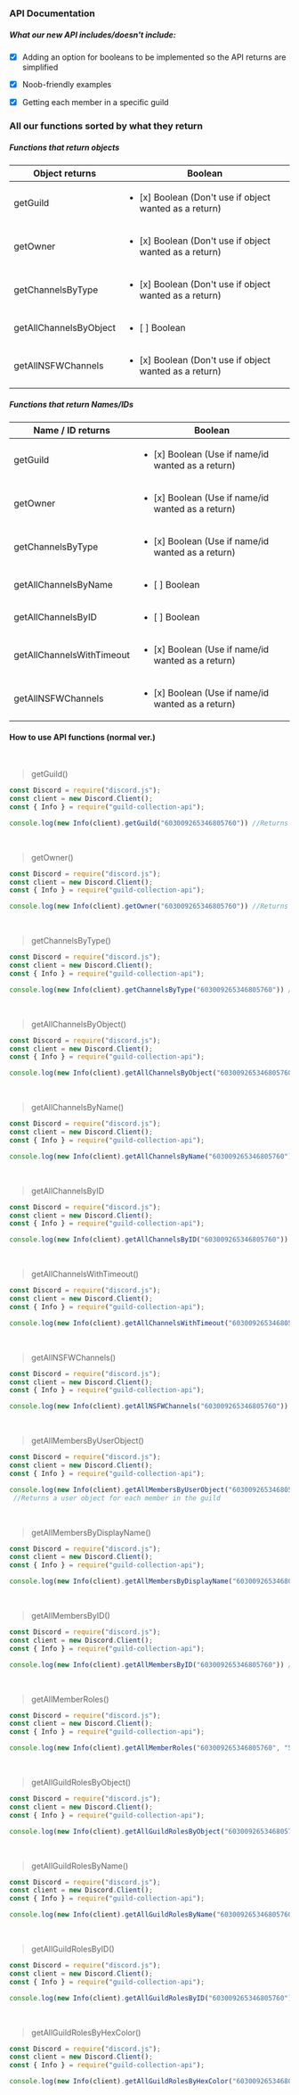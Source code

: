 ### API Documentation

##### What our new API includes/doesn't include:

- [x] Adding an option for booleans to be implemented so the API returns are simplified
- [x] Noob-friendly examples
- [x] Getting each member in a specific guild


### All our functions sorted by what they return

##### Functions that return objects

Object returns | Boolean |
---------------|---------|
getGuild | <ul><li>[x] Boolean (Don't use if object wanted as a return)</li></ul> |
getOwner | <ul><li>[x] Boolean (Don't use if object wanted as a return)</li></ul> |
getChannelsByType | <ul><li>[x] Boolean (Don't use if object wanted as a return) </li></ul>|
getAllChannelsByObject | <ul><li>[ ] Boolean</li></ul> |
getAllNSFWChannels | <ul><li>[x] Boolean (Don't use if object wanted as a return)</li></ul> |


##### Functions that return Names/IDs

Name / ID returns | Boolean |
------------------|---------|
getGuild | <ul><li>[x] Boolean (Use if name/id wanted as a return)</li></ul> |
getOwner | <ul><li>[x] Boolean (Use if name/id wanted as a return)</li></ul> |
getChannelsByType | <ul><li>[x] Boolean (Use if name/id wanted as a return)</li></ul> |
getAllChannelsByName | <ul><li>[ ] Boolean</li></ul> |
getAllChannelsByID | <ul><li>[ ] Boolean</li></ul> | 
getAllChannelsWithTimeout | <ul><li>[x] Boolean (Use if name/id wanted as a return)</li></ul> |
getAllNSFWChannels | <ul><li>[x] Boolean (Use if name/id wanted as a return)</li></ul> |




#### How to use API functions (normal ver.)
<br>

> getGuild()

```js
const Discord = require("discord.js");
const client = new Discord.Client();
const { Info } = require("guild-collection-api");

console.log(new Info(client).getGuild("603009265346805760")) //Returns the guild object without the boolean parameter supplied
```
<br>

> getOwner()

```js
const Discord = require("discord.js");
const client = new Discord.Client();
const { Info } = require("guild-collection-api");

console.log(new Info(client).getOwner("603009265346805760")) //Returns the user object of the owner without the boolean parameter supplied
```
<br>

> getChannelsByType()

```js
const Discord = require("discord.js");
const client = new Discord.Client();
const { Info } = require("guild-collection-api");

console.log(new Info(client).getChannelsByType("603009265346805760")) //Returns an object of each channel without the boolean parameter supplied
```
<br>

> getAllChannelsByObject()

```js
const Discord = require("discord.js");
const client = new Discord.Client();
const { Info } = require("guild-collection-api");

console.log(new Info(client).getAllChannelsByObject("603009265346805760")) //Returns an object of each channel in the guild. Boolean isn't a viable parameter here
```
<br>

> getAllChannelsByName()

```js
const Discord = require("discord.js");
const client = new Discord.Client();
const { Info } = require("guild-collection-api");

console.log(new Info(client).getAllChannelsByName("603009265346805760")) //Returns all channels in the guild by their name. Boolean isn't a viable parameter here
```
<br>

> getAllChannelsByID

```js
const Discord = require("discord.js");
const client = new Discord.Client();
const { Info } = require("guild-collection-api");

console.log(new Info(client).getAllChannelsByID("603009265346805760")) //Returns all channels in the guild by their ID. Boolean isn't a viable parameter here
```
<br>

> getAllChannelsWithTimeout()

```js
const Discord = require("discord.js");
const client = new Discord.Client();
const { Info } = require("guild-collection-api");

console.log(new Info(client).getAllChannelsWithTimeout("603009265346805760")) //Returns all channels that have a timeout, returns the object of each channel with no boolean parameter supplied
```
<br>

> getAllNSFWChannels()

```js
const Discord = require("discord.js");
const client = new Discord.Client();
const { Info } = require("guild-collection-api");

console.log(new Info(client).getAllNSFWChannels("603009265346805760")) //Returns all nsfw channels returns the object of each channel with no boolean parameter supplied
```
<br>

> getAllMembersByUserObject()

```js
const Discord = require("discord.js");
const client = new Discord.Client();
const { Info } = require("guild-collection-api");

console.log(new Info(client).getAllMembersByUserObject("603009265346805760"))
 //Returns a user object for each member in the guild
```
<br>

> getAllMembersByDisplayName()

```js
const Discord = require("discord.js");
const client = new Discord.Client();
const { Info } = require("guild-collection-api");

console.log(new Info(client).getAllMembersByDisplayName("603009265346805760")) //Returns a map of all members in the guild by their display name
```
<br>

> getAllMembersByID()

```js
const Discord = require("discord.js");
const client = new Discord.Client();
const { Info } = require("guild-collection-api");

console.log(new Info(client).getAllMembersByID("603009265346805760")) //Returns a map of all members in the guild by their ID and display name depending on if there was a boolean parameter supplied
```
<br>

> getAllMemberRoles()

```js
const Discord = require("discord.js");
const client = new Discord.Client();
const { Info } = require("guild-collection-api");

console.log(new Info(client).getAllMemberRoles("603009265346805760", "575108662457139201")) //Returns a map of all the member's roles by the role names + role ids depending on if there was a boolean parameter supplied
```
<br>

> getAllGuildRolesByObject()

```js
const Discord = require("discord.js");
const client = new Discord.Client();
const { Info } = require("guild-collection-api");

console.log(new Info(client).getAllGuildRolesByObject("603009265346805760")) //Returns a map of every role in the guild by it's Role Object
```
<br>

> getAllGuildRolesByName()

```js
const Discord = require("discord.js");
const client = new Discord.Client();
const { Info } = require("guild-collection-api");

console.log(new Info(client).getAllGuildRolesByName("603009265346805760")) //Returns a map of all the roles in the guild by their name
```
<br>

> getAllGuildRolesByID()

```js
const Discord = require("discord.js");
const client = new Discord.Client();
const { Info } = require("guild-collection-api");

console.log(new Info(client).getAllGuildRolesByID("603009265346805760")) //Returns a map of all the roles in the guild by their ID
```
<br>

> getAllGuildRolesByHexColor()

```js
const Discord = require("discord.js");
const client = new Discord.Client();
const { Info } = require("guild-collection-api");

console.log(new Info(client).getAllGuildRolesByHexColor("603009265346805760")) //Returns a map of all the roles in the guild by their name + hex color
```